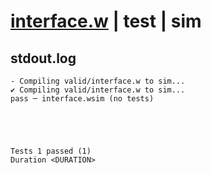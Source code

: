 # [interface.w](../../../../examples/tests/valid/interface.w) | test | sim

## stdout.log
```log
- Compiling valid/interface.w to sim...
✔ Compiling valid/interface.w to sim...
pass ─ interface.wsim (no tests)
 




Tests 1 passed (1) 
Duration <DURATION>

```

